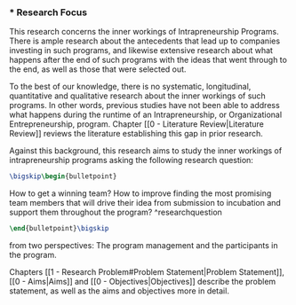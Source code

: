### * Research Focus

This research concerns the inner workings of Intrapreneurship Programs. There is ample research about the antecedents that lead up to companies investing in such programs, and likewise extensive research about what happens after the end of such programs with the ideas that went through to the end, as well as those that were selected out.

To the best of our knowledge, there is no systematic, longitudinal, quantitative and qualitative research about the inner workings of such programs. In other words, previous studies have not been able to address what happens during the runtime of an Intrapreneurship, or Organizational Entrepreneurship, program. Chapter [[0 - Literature Review|Literature Review]] reviews the literature establishing this gap in prior research.

Against this background, this research aims to study the inner workings of intrapreneurship programs asking the following research question:

```latex
\bigskip\begin{bulletpoint}
```
How to get a winning team? How to improve finding the
most promising team members that will drive their idea
from submission to incubation and support them throughout
the program? ^researchquestion
```latex
\end{bulletpoint}\bigskip
```

from two perspectives: The program management and the participants in the program.

Chapters [[1 - Research Problem#Problem Statement|Problem Statement]], [[0 - Aims|Aims]] and [[0 - Objectives|Objectives]] describe the problem statement, as well as the aims and objectives more in detail.

